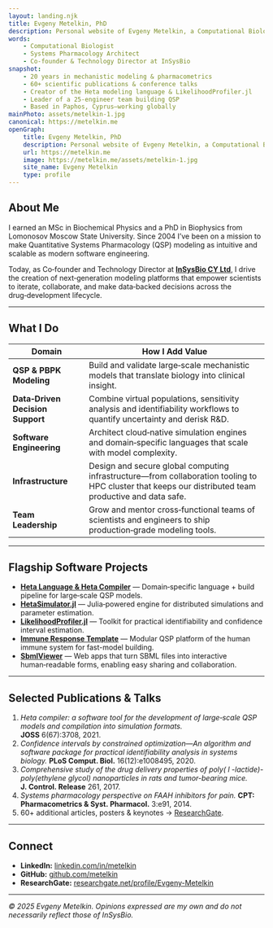 ```yaml
---
layout: landing.njk
title: Evgeny Metelkin, PhD
description: Personal website of Evgeny Metelkin, a Computational Biologist
words:
    - Computational Biologist
    - Systems Pharmacology Architect
    - Co‑founder & Technology Director at InSysBio
snapshot:
    - 20 years in mechanistic modeling & pharmacometrics
    - 60+ scientific publications & conference talks
    - Creator of the Heta modeling language & LikelihoodProfiler.jl
    - Leader of a 25‑engineer team building QSP
    - Based in Paphos, Cyprus—working globally
mainPhoto: assets/metelkin-1.jpg
canonical: https://metelkin.me
openGraph:
    title: Evgeny Metelkin, PhD
    description: Personal website of Evgeny Metelkin, a Computational Biologist
    url: https://metelkin.me
    image: https://metelkin.me/assets/metelkin-1.jpg
    site_name: Evgeny Metelkin
    type: profile
---
```


## About Me

I earned an MSc in Biochemical Physics and a PhD in Biophysics from Lomonosov Moscow State University. Since 2004 I’ve been on a mission to make Quantitative Systems Pharmacology (QSP) modeling as intuitive and scalable as modern software engineering.

Today, as Co‑founder and Technology Director at [**InSysBio CY Ltd**](https://insysbio.com), I drive the creation of next‑generation modeling platforms that empower scientists to iterate, collaborate, and make data‑backed decisions across the drug‑development lifecycle.

---

## What I Do

| Domain | How I Add Value |
| --- | --- |
| **QSP & PBPK Modeling** | Build and validate large‑scale mechanistic models that translate biology into clinical insight. |
| **Data‑Driven Decision Support** | Combine virtual populations, sensitivity analysis and identifiability workflows to quantify uncertainty and derisk R&D. |
| **Software Engineering** | Architect cloud‑native simulation engines and domain‑specific languages that scale with model complexity. |
| **Infrastructure** | Design and secure global computing infrastructure—from collaboration tooling to HPC cluster  that keeps our distributed team productive and data safe. |
| **Team Leadership** | Grow and mentor cross‑functional teams of scientists and engineers to ship production‑grade modeling tools. |

---

## Flagship Software Projects

- [**Heta Language & Heta Compiler**](https://hetalang.github.io/#/) — Domain‑specific language + build pipeline for large‑scale QSP models.  
- [**HetaSimulator.jl**](https://github.com/hetalang/HetaSimulator.jl) — Julia‑powered engine for distributed simulations and parameter estimation.  
- [**LikelihoodProfiler.jl**](https://github.com/insysbio/LikelihoodProfiler.jl) — Toolkit for practical identifiability and confidence interval estimation.  
- [**Immune Response Template**](https://irt.insysbio.com/) — Modular QSP platform of the human immune system for fast-model building.  
- [**SbmlViewer**](https://sv.insysbio.com/) — Web apps that turn SBML files into interactive human‑readable forms, enabling easy sharing and collaboration.

---

## Selected Publications & Talks

1. *Heta compiler: a software tool for the development of large‑scale QSP models and compilation into simulation formats.* **JOSS** 6(67):3708, 2021.
2. *Confidence intervals by constrained optimization—An algorithm and software package for practical identifiability analysis in systems biology.* **PLoS Comput. Biol.** 16(12):e1008495, 2020.  
3. *Comprehensive study of the drug delivery properties of poly( l -lactide)-poly(ethylene glycol) nanoparticles in rats and tumor-bearing mice.* **J. Control. Release** 261, 2017.
4. *Systems pharmacology perspective on FAAH inhibitors for pain.* **CPT: Pharmacometrics & Syst. Pharmacol.** 3:e91, 2014.  
5. 60+ additional articles, posters & keynotes → [ResearchGate](https://www.researchgate.net/profile/Evgeny-Metelkin).

---

## Connect

- **LinkedIn:** [linkedin.com/in/metelkin](https://www.linkedin.com/in/metelkin)  
- **GitHub:** [github.com/metelkin](https://github.com/metelkin)
- **ResearchGate:** [researchgate.net/profile/Evgeny-Metelkin](https://www.researchgate.net/profile/Evgeny-Metelkin)

---

*© 2025 Evgeny Metelkin. Opinions expressed are my own and do not necessarily reflect those of InSysBio.*

